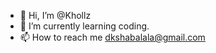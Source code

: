 - 👋 Hi, I’m @Khollz
- 🌱 I’m currently learning coding.
- 📫 How to reach me dkshabalala@gmail.com

<!---
Khollz/Khollz is a ✨ special ✨ repository because its `README.md` (this file) appears on your GitHub profile.
You can click the Preview link to take a look at your changes.
--->
